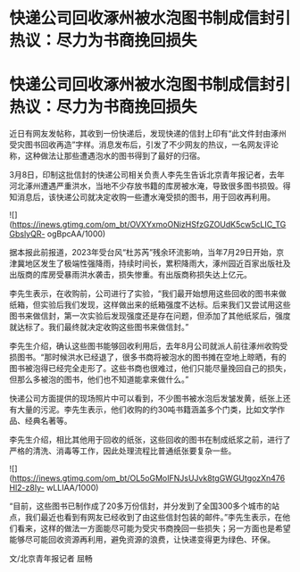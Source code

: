 # 快递公司回收涿州被水泡图书制成信封引热议：尽力为书商挽回损失

# 快递公司回收涿州被水泡图书制成信封引热议：尽力为书商挽回损失

近日有网友发帖称，其收到一份快递后，发现快递的信封上印有“此文件封由涿州受灾图书回收再造”字样。消息发布后，引发了不少网友的热议，一名网友评论称，这种做法让那些遭遇泡水的图书得到了最好的归宿。

3月8日，印制这批信封的快递公司相关负责人李先生告诉北京青年报记者，去年河北涿州遭遇严重洪水，当地不少存放书籍的库房被水淹，导致很多图书损毁。得知消息后，该快递公司就决定收购一些遭水淹受损的图书，用于回收再利用。

![](https://inews.gtimg.com/om_bt/OVXYxmoONizHSfzGZOUdK5cw5cLIC_TGGbslyQR-
ogBpcAA/1000)

据本报此前报道，2023年受台风“杜苏芮”残余环流影响，当年7月29日开始，京津冀地区发生了极端性强降雨，持续时间长，累积降雨大，涿州园近百家出版社及出版商的库房受暴雨洪水袭击，损失惨重。有出版商称损失达上亿元。

李先生表示，在收购前，公司进行了实验，“我们最开始想用这些回收的图书来做纸箱，但实验后我们发现，这样做出来的纸箱强度不达标。后来我们又尝试用这些图书来做信封，第一次实验后发现强度还是存在问题，但添加了其他纸浆后，强度就达标了。我们最终就决定收购这些图书来做信封。”

李先生介绍，确认这些图书能够回收利用后，去年8月公司就派人前往涿州收购受损图书。“那时候洪水已经退了，很多书商将被泡水的图书摊在空地上晾晒，有的图书被泡得已经完全走形了。这些书商也很难过，他们只能尽量挽回自己的损失，但那么多被泡的图书，他们也不知道能拿来做什么。”

快递公司方面提供的现场照片中可以看到，不少图书被水泡后发皱发黄，纸张上还有大量的污泥。李先生表示，他们收购的约30吨书籍涵盖多个门类，比如文学作品、经典名著等。

李先生介绍，相比其他用于回收的纸张，这些回收的图书在制成纸浆之前，进行了严格的清洗、消毒等工作，因此处理流程比普通纸张要复杂一些。

![](https://inews.gtimg.com/om_bt/OL5oGMoIFNJsUJvk8tgGWGUtgozXn476Hl2-z8Iy-
wLLIAA/1000)

“目前，这些图书已制作成了20多万份信封，并分发到了全国300多个城市的站点，我们最近也看到有网友已经收到了由这些信封包装的邮件。”李先生表示，在他们看来，这样的做法一方面能尽可能为受灾书商挽回一些损失；另一方面也是希望能够尽可能回收资源再利用，避免资源的浪费，让快递变得更为绿色、环保。

文/北京青年报记者 屈畅

